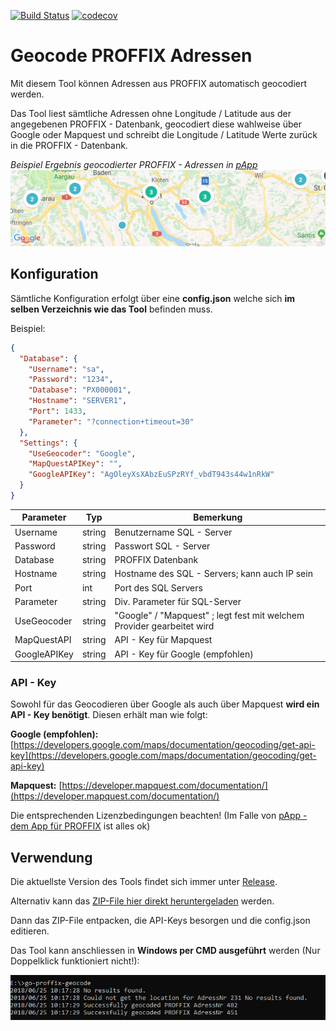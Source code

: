 [![Build Status](https://travis-ci.org/pitwch/go-proffix-geocode.svg?branch=master)](https://travis-ci.org/pitwch/go-proffix-geocode)
[![codecov](https://codecov.io/gh/pitwch/go-proffix-geocode/branch/master/graph/badge.svg)](https://codecov.io/gh/pitwch/go-proffix-geocode)

# Geocode PROFFIX Adressen

Mit diesem Tool können Adressen aus PROFFIX automatisch geocodiert werden.

Das Tool liest sämtliche Adressen ohne Longitude / Latitude aus der angegebenen PROFFIX - Datenbank, geocodiert diese wahlweise über Google oder Mapquest
und schreibt die Longitude / Latitude Werte zurück in die PROFFIX - Datenbank.

*Beispiel Ergebnis geocodierter PROFFIX - Adressen in [pApp](https://www.proffixapp.ch)*
![alt text](https://raw.githubusercontent.com/pitwch/go-proffix-geocode/master/assets/img/geocode_proffix_papp.jpg "Beispiel Verwendung mit pApp")

## Konfiguration

Sämtliche Konfiguration erfolgt über eine **config.json** welche sich **im selben Verzeichnis wie das Tool** befinden muss.

Beispiel:

```json
{
  "Database": {
    "Username": "sa",
    "Password": "1234",
    "Database": "PX000001",
    "Hostname": "SERVER1",
    "Port": 1433,
    "Parameter": "?connection+timeout=30"
  },
  "Settings": {
    "UseGeocoder": "Google",
    "MapQuestAPIKey": "",
    "GoogleAPIKey": "AgOleyXsXAbzEuSPzRYf_vbdT943s44w1nRkW"
  }
}

```

| Parameter    | Typ    | Bemerkung                                                              |
|--------------|--------|------------------------------------------------------------------------|
| Username     | string | Benutzername SQL - Server                                              |
| Password     | string | Passwort SQL - Server                                                  |
| Database     | string | PROFFIX Datenbank                                                      |
| Hostname     | string | Hostname des SQL - Servers; kann auch IP sein                          |
| Port         | int    | Port des SQL Servers                                                   |
| Parameter    | string | Div. Parameter für SQL-Server                                          |
| UseGeocoder  | string | "Google" / "Mapquest" ; legt fest mit welchem Provider gearbeitet wird |
| MapQuestAPI  | string | API - Key für Mapquest                                                 |
| GoogleAPIKey | string | API - Key für Google (empfohlen)                                       |


### API - Key ###

Sowohl für das Geocodieren über Google als auch über Mapquest **wird ein API - Key benötigt**. Diesen erhält man wie folgt:

**Google (empfohlen):** [https://developers.google.com/maps/documentation/geocoding/get-api-key](https://developers.google.com/maps/documentation/geocoding/get-api-key)

**Mapquest:** [https://developer.mapquest.com/documentation/](https://developer.mapquest.com/documentation/)


Die entsprechenden Lizenzbedingungen beachten!
(Im Falle von [pApp - dem App für PROFFIX](https://www.proffixapp.ch) ist alles ok)


## Verwendung

Die aktuellste Version des Tools findet sich immer unter [Release](https://github.com/pitwch/go-proffix-geocode/releases/latest).

Alternativ kann das [ZIP-File hier direkt heruntergeladen](https://github.com/pitwch/go-proffix-geocode/files/2132369/go-proffix-geocode.zip) werden.

Dann das ZIP-File entpacken, die API-Keys besorgen und die config.json editieren.

Das Tool kann anschliessen in **Windows per CMD ausgeführt** werden (Nur Doppelklick funktioniert nicht!):

![alt text](https://raw.githubusercontent.com/pitwch/go-proffix-geocode/master/assets/img/cmd_geocode.jpg "Kommandozeile PROFFIX geocodieren")
